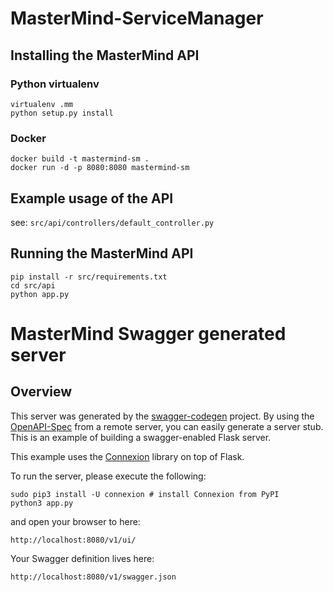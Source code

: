 # MasterMind-ServiceManager

## Installing the MasterMind API

### Python virtualenv

```
virtualenv .mm
python setup.py install
```
### Docker

```
docker build -t mastermind-sm .
docker run -d -p 8080:8080 mastermind-sm
```

## Example usage of the API

see: `src/api/controllers/default_controller.py`

## Running the MasterMind API

```
pip install -r src/requirements.txt
cd src/api
python app.py
```

# MasterMind Swagger generated server

## Overview
This server was generated by the [swagger-codegen](https://github.com/swagger-api/swagger-codegen) project. By using the
[OpenAPI-Spec](https://github.com/swagger-api/swagger-core/wiki) from a remote server, you can easily generate a server stub.  This
is an example of building a swagger-enabled Flask server.

This example uses the [Connexion](https://github.com/zalando/connexion) library on top of Flask.

To run the server, please execute the following:

```
sudo pip3 install -U connexion # install Connexion from PyPI
python3 app.py
```

and open your browser to here:

```
http://localhost:8080/v1/ui/
```

Your Swagger definition lives here:

```
http://localhost:8080/v1/swagger.json
```
